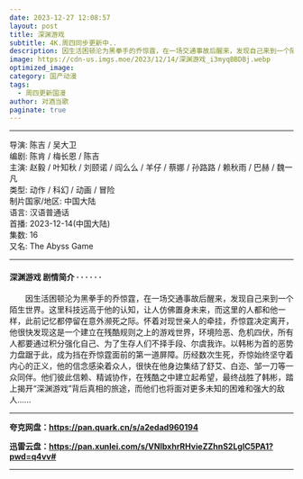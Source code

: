 ```yaml
---
date: 2023-12-27 12:08:57
layout: post
title: 深渊游戏
subtitle: 4K.周四同步更新中..
description: 因生活困顿沦为黑拳手的乔惊霆，在一场交通事故后醒来，发现自己来到一个陌生世界。这里科技远高于他的认知，让人仿佛置身未来，而这里的人都和他一样，此前记忆都停留在意外濒死之际...
image: https://cdn-us.imgs.moe/2023/12/14/深渊游戏_i3myqBBDBj.webp
optimized_image: 
category: 国产动漫
tags:
  - 周四更新国漫
author: 对酒当歌
paginate: true
---
```


---

导演: 陈吉 / 吴大卫  
编剧: 陈肯 / 梅长恩 / 陈吉  
主演: 赵毅 / 叶知秋 / 刘颐诺 / 阎么么 / 羊仔 / 蔡娜 / 孙路路 / 赖秋雨 / 巴赫 / 魏一凡  
类型: 动作 / 科幻 / 动画 / 冒险  
制片国家/地区: 中国大陆  
语言: 汉语普通话  
首播: 2023-12-14(中国大陆)  
集数: 16  
又名: The Abyss Game  

---

#### 深渊游戏 剧情简介 · · · · · ·

　　因生活困顿沦为黑拳手的乔惊霆，在一场交通事故后醒来，发现自己来到一个陌生世界。这里科技远高于他的认知，让人仿佛置身未来，而这里的人都和他一样，此前记忆都停留在意外濒死之际。怀着对现世亲人的牵挂，乔惊霆决定离开，他很快发现这是一个建立在残酷规则之上的游戏世界，环境险恶、危机四伏，所有人都要通过积分强化自己、为了生存人们不择手段、尔虞我诈。以韩彬为首的恶势力盘踞于此，成为挡在乔惊霆面前的第一道屏障。历经数次生死，乔惊始终坚守着内心的正义，他的信念感染着众人，很快在他身边集结了舒艾、白迩、邹一刀等一众同伴。他们彼此信赖、精诚协作，在残酷之中建立起希望，最终战胜了韩彬，踏上揭开“深渊游戏”背后真相的旅途，而他们也将面对更多未知的困难和强大的敌人......

---

**夸克网盘：<https://pan.quark.cn/s/a2edad960194>**

**迅雷云盘：<https://pan.xunlei.com/s/VNlbxhrRHvieZZhnS2LglC5PA1?pwd=q4vv#>**

---
